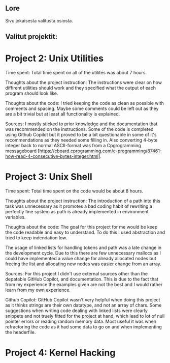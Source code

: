 ## Lore
Sivu jokaisesta valitusta osiosta. 

## Valitut projektit:
# Project 2: Unix Utilities

Time spent:
Total time spent on all of the utilites was about 7 hours.

Thoughts about the project instruction:
The instructions were clear on how diffirent utilities should work and they specified what the output of each program should look like.

Thoughts about the code:
I tried keeping the code as clean as possible with comments and spacing. Maybe some comments could be left out as they are a bit trivial but at least all functionality is explained.

Sources:
I mostly sticked to prior knowledge and the documentation that was recommended on the instructions. Some of the code is completed using Github Copilot but it proved to be a bit questionable in some of it's recommendations as they needed some filling in. Also converting 4-byte integer back to normal ASCII-format was from a Cpgrogramming messageboard [https://cboard.cprogramming.com/c-programming/87461-how-read-4-consecutive-bytes-integer.html].

# Project 3: Unix Shell

Time spent:
Total time spent on the code would be about 8 hours.

Thoughts about the project instruction:
The introduction of a path into this task was unnecessary as it promotes a bad coding habit of rewriting a perfectly fine system as path is already implemented in environment variables. 

Thoughts about the code:
The goal for this project for me would be keep the code readable and easy to understand. To do this I used abstraction and tried to keep indendation low.

The usage of linked lists for handling tokens and path was a late change in the development cycle. Due to this there are few unnecessary mallocs as I could have implemented a value change for already allocated nodes but freeing the list and allocating new nodes was easier change from an array.

Sources:
For this project I didn't use external sources other than the depatable GitHub Copilot, and documentation. This is due to the fact that from my experience the examples given are not the best and I would rather learn from my own experience. 

Github Copilot:
GitHub Copilot wasn't very helpful when doing this project as it thinks strings are their own datatype, and not an array of chars. Some suggestions when writing code dealing with linked lists were clearly snippets and not truely fitted for the project at hand, which lead to lot of null pointer errors or reading random memory data. Most useful it was when refractoring the code as it had some data to go on and when implementing the headerfile. 


# Project 4: Kernel Hacking

